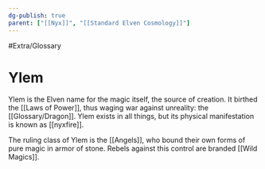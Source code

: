 ```yaml
---
dg-publish: true
parent: ["[[Nyx]]", "[[Standard Elven Cosmology]]"]
---
```

#Extra/Glossary 
# Ylem

Ylem is the Elven name for the magic itself, the source of creation. It birthed the [[Laws of Power]], thus waging war against unreality: the [[Glossary/Dragon]]. Ylem exists in all things, but its physical manifestation is known as [[nyxfire]].

The ruling class of Ylem is the [[Angels]], who bound their own forms of pure magic in armor of stone. Rebels against this control are branded [[Wild Magics]].